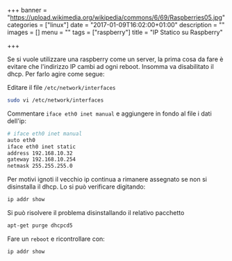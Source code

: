 +++
banner = "https://upload.wikimedia.org/wikipedia/commons/6/69/Raspberries05.jpg"
categories = ["linux"]
date = "2017-01-09T16:02:00+01:00"
description = ""
images = []
menu = ""
tags = ["raspberry"]
title = "IP Statico su Raspberry"

+++

Se si vuole utilizzare una raspberry come un server, la prima cosa da fare è evitare che l'indirizzo IP cambi ad ogni reboot. Insomma va disabilitato il dhcp.
Per farlo agire come segue:

<!--more-->

Editare il file `/etc/network/interfaces`

```bash
sudo vi /etc/network/interfaces
```

Commentare `iface eth0 inet manual` e aggiungere in fondo al file i dati dell'ip:

```bash
# iface eth0 inet manual
auto eth0
iface eth0 inet static
address 192.168.10.32
gateway 192.168.10.254
netmask 255.255.255.0
```

Per motivi ignoti il vecchio ip continua a rimanere assegnato se non si disinstalla il dhcp.
Lo si può verificare digitando:

```bash
ip addr show
```

Si può risolvere il problema disinstallando il relativo pacchetto

```bash
apt-get purge dhcpcd5
```

Fare un ``reboot`` e ricontrollare con:

```bash
ip addr show
```
